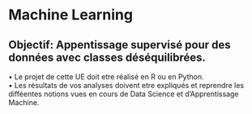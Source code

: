 # Machine Learning


## Objectif: Appentissage supervisé pour des données avec classes déséquilibrées.

• Le projet de cette UE doit etre réalisé en R ou en Python.  </br>
• Les résultats de vos analyses doivent etre expliqués et reprendre les difféentes notions vues en cours de Data Science et d’Apprentissage Machine.
